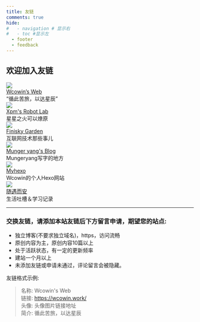 ```yaml
---
title: 友链
comments: true
hide:
#   - navigation # 显示右
#   - toc #显示左
  - footer
  - feedback
---
```

<div class="markdown-content">
    <h2>欢迎加入友链</h2>
</div>



  <div class="links-content"> 
   <div class="link-navigation"> 
    <div class="card"> 
     <img class="ava" src="https://cn.mcecy.com/image/20231006/a05f708fb7b0426e7a5786669d5b1386.png" /> 
     <div class="card-header"> 
      <div> 
       <a href="https://wcowin.work/ " target=“_blank”>Wcowin’s Web</a> 
      </div> 
      <div class="info">
       “循此苦旅，以达星辰”
      </div> 
     </div> 
    </div> 
    <div class="card"> 
     <img class="ava" src="https://cn.mcecy.com/image/20231012/7a090d32db0fe8738dba0d0d578f21f5.jpg" /> 
     <div class="card-header"> 
      <div> 
       <a href="https://xpmrobot.tech/" target=“_blank”>Xpm's Robot Lab</a> 
      </div> 
      <div class="info">
       星星之火可以燎原
      </div> 
     </div>
    </div>
    <div class="card"> 
     <img class="ava" src=" https://finisky.github.io/images/avatar.png" /> 
     <div class="card-header"> 
      <div> 
       <a href="https://finisky.github.io/" target=“_blank”>Finisky Garden</a> 
      </div> 
      <div class="info">
       互联网技术那些事儿
      </div> 
     </div> 
    </div>
       <div class="card"> 
     <img class="ava" src="https://cn.mcecy.com/image/20231013/b6a22a0bdb0788a85462b7c2d79dca26.jpeg" /> 
     <div class="card-header"> 
      <div> 
       <a href="https://mungeryang.github.io/" target=“_blank”>Munger yang's Blog</a> 
      </div> 
      <div class="info">
       Mungeryang写字的地方
      </div> 
     </div>
    </div> 
       <div class="card"> 
     <img class="ava" src="https://cn.mcecy.com/image/20230615/749725b48e5972165d0bce10b364695e.png" /> 
     <div class="card-header"> 
      <div> 
       <a href="https://wcowin.work/myhexo/" target=“_blank”>Myhexo</a> 
      </div> 
      <div class="info">
       Wcowin的个人Hexo网站
      </div> 
     </div> 
    </div>
   <div class="card"> 
     <img class="ava" src="https://gravatar.cdn.iszy.xyz/avatar/5012e410377c7a93d14f7bf31aeeb7fd?d=mm" /> 
     <div class="card-header"> 
      <div> 
       <a href="https://macapp.org.cn/" target=“_blank”>随遇而安</a> 
      </div> 
      <div class="info">
       生活吐槽＆学习记录
      </div> 
     </div> 
    </div>

   </div> 
  </div>




   <!-- <div class="card"> 
     <img class="ava" src="https://cn.mcecy.com/image/20231012/d96b912437fb0bec0d282dfe734b1d9b.jpeg" /> 
     <div class="card-header"> 
      <div> 
       <a href="https://macapp.org.cn/" target=“_blank”>Macapp</a> 
      </div> 
      <div class="info">
       专注于分享Mac资源的频道
      </div> 
     </div> 
    </div> -->


<!-- <div class="markdown-content">
    <h2>欢迎加入友链</h2>
</div>
详见：[如何给MKdocs添加友链](../blog/Mkdocs/linktech.md) -->

<!-- <div class="card">
   <img class="ava" src="{avatarurl}" />
   <div class="card-header">
      <div>
         <a href="{link}">{name}</a>
      </div>
      <div class="info">{description}</div>
   </div>
</div> -->
<HR style="FILTER: progid:DXImageTransform.Microsoft.Shadow(color:#608DBD,direction:145,strength:15)" width="100%" color=#608DBD SIZE=1>
<div class="markdown-content">
    <h3>交换友链，请添加本站友链后下方留言申请，期望您的站点:</h3>
</div>


* 独立博客(不要求独立域名)，https，访问流畅
* 原创内容为主，原创内容10篇以上
* 处于活跃状态，有一定的更新频率
* 建站一个月以上
* 未添加友链或申请未通过，评论留言会被隐藏。

友链格式示例:

>名称: Wcowin's Web  
>链接: https://wcowin.work/  
>头像: 头像图片链接地址  
>简介: 循此苦旅，以达星辰


